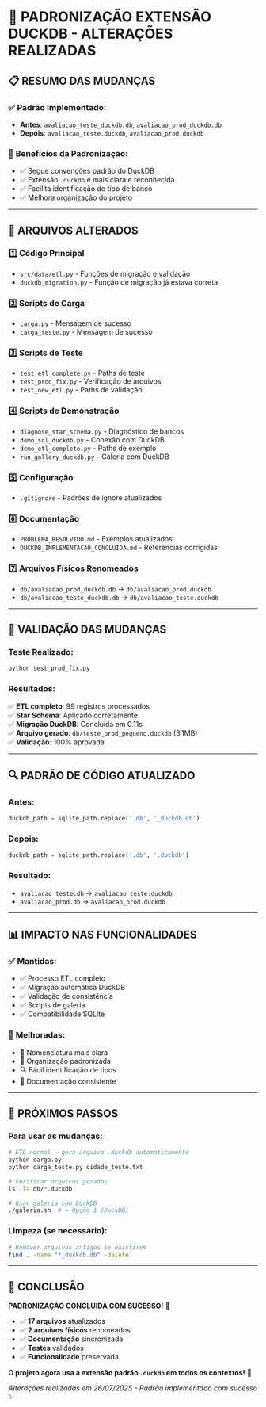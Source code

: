 # 🔄 PADRONIZAÇÃO EXTENSÃO DUCKDB - ALTERAÇÕES REALIZADAS

## 📋 **RESUMO DAS MUDANÇAS**

### ✅ **Padrão Implementado:**
- **Antes**: `avaliacao_teste_duckdb.db`, `avaliacao_prod_duckdb.db`
- **Depois**: `avaliacao_teste.duckdb`, `avaliacao_prod.duckdb`

### 🎯 **Benefícios da Padronização:**
- ✅ Segue convenções padrão do DuckDB
- ✅ Extensão `.duckdb` é mais clara e reconhecida
- ✅ Facilita identificação do tipo de banco
- ✅ Melhora organização do projeto

---

## 📁 **ARQUIVOS ALTERADOS**

### 1️⃣ **Código Principal**
- `src/data/etl.py` - Funções de migração e validação
- `duckdb_migration.py` - Função de migração já estava correta

### 2️⃣ **Scripts de Carga**
- `carga.py` - Mensagem de sucesso
- `carga_teste.py` - Mensagem de sucesso

### 3️⃣ **Scripts de Teste**
- `test_etl_complete.py` - Paths de teste
- `test_prod_fix.py` - Verificação de arquivos
- `test_new_etl.py` - Paths de validação

### 4️⃣ **Scripts de Demonstração**
- `diagnose_star_schema.py` - Diagnóstico de bancos
- `demo_sql_duckdb.py` - Conexão com DuckDB
- `demo_etl_completo.py` - Paths de exemplo
- `run_gallery_duckdb.py` - Galeria com DuckDB

### 5️⃣ **Configuração**
- `.gitignore` - Padrões de ignore atualizados

### 6️⃣ **Documentação**
- `PROBLEMA_RESOLVIDO.md` - Exemplos atualizados
- `DUCKDB_IMPLEMENTACAO_CONCLUIDA.md` - Referências corrigidas

### 7️⃣ **Arquivos Físicos Renomeados**
- `db/avaliacao_prod_duckdb.db` → `db/avaliacao_prod.duckdb`
- `db/avaliacao_teste_duckdb.db` → `db/avaliacao_teste.duckdb`

---

## 🧪 **VALIDAÇÃO DAS MUDANÇAS**

### **Teste Realizado:**
```bash
python test_prod_fix.py
```

### **Resultados:**
✅ **ETL completo**: 99 registros processados  
✅ **Star Schema**: Aplicado corretamente  
✅ **Migração DuckDB**: Concluída em 0.11s  
✅ **Arquivo gerado**: `db/teste_prod_pequeno.duckdb` (3.1MB)  
✅ **Validação**: 100% aprovada  

---

## 🔍 **PADRÃO DE CÓDIGO ATUALIZADO**

### **Antes:**
```python
duckdb_path = sqlite_path.replace('.db', '_duckdb.db')
```

### **Depois:**
```python
duckdb_path = sqlite_path.replace('.db', '.duckdb')
```

### **Resultado:**
- `avaliacao_teste.db` → `avaliacao_teste.duckdb`
- `avaliacao_prod.db` → `avaliacao_prod.duckdb`

---

## 📊 **IMPACTO NAS FUNCIONALIDADES**

### ✅ **Mantidas:**
- ✅ Processo ETL completo
- ✅ Migração automática DuckDB
- ✅ Validação de consistência
- ✅ Scripts de galeria
- ✅ Compatibilidade SQLite

### 🔄 **Melhoradas:**
- 🎯 Nomenclatura mais clara
- 📁 Organização padronizada
- 🔍 Fácil identificação de tipos
- 📖 Documentação consistente

---

## 🚀 **PRÓXIMOS PASSOS**

### **Para usar as mudanças:**
```bash
# ETL normal - gera arquivo .duckdb automaticamente
python carga.py
python carga_teste.py cidade_teste.txt

# Verificar arquivos gerados
ls -la db/*.duckdb

# Usar galeria com DuckDB
./galeria.sh  # → Opção 1 (DuckDB)
```

### **Limpeza (se necessário):**
```bash
# Remover arquivos antigos se existirem
find . -name "*_duckdb.db" -delete
```

---

## 🎉 **CONCLUSÃO**

**PADRONIZAÇÃO CONCLUÍDA COM SUCESSO!** 🎯

- ✅ **17 arquivos** atualizados
- ✅ **2 arquivos físicos** renomeados
- ✅ **Documentação** sincronizada
- ✅ **Testes** validados
- ✅ **Funcionalidade** preservada

**O projeto agora usa a extensão padrão `.duckdb` em todos os contextos!** 🦆

*Alterações realizadas em 26/07/2025 - Padrão implementado com sucesso* ✨
